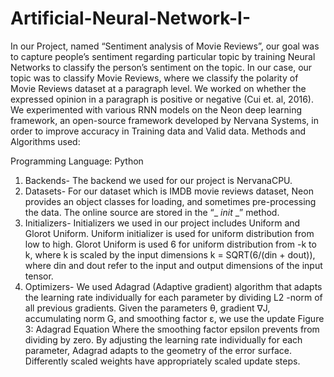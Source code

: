 # Artificial-Neural-Network-I-

In our Project, named “Sentiment analysis of Movie Reviews”, our goal was to capture
people’s sentiment regarding particular topic by training Neural Networks to classify the person’s sentiment on the topic. In our case, our topic was to classify Movie Reviews, where we classify the polarity of Movie Reviews dataset at a paragraph level. We worked on whether the expressed opinion in a paragraph is positive or negative (Cui et. al, 2016). We experimented with various RNN models on the Neon deep learning framework, an open-source framework developed by Nervana Systems, in order to improve accuracy in Training data and Valid data.
Methods and Algorithms used:


Programming Language: Python
1. Backends- The backend we used for our project is NervanaCPU.
2. Datasets- For our dataset which is IMDB movie reviews dataset, Neon provides an object
classes for loading, and sometimes pre-processing the data. The online source are stored in
the “_ _init_ _” method.
3. Initializers- Initializers we used in our project includes Uniform and Glorot Uniform.
Uniform initializer is used for uniform distribution from low to high. Glorot Uniform is used
6
for uniform distribution from -k to k, where k is scaled by the input dimensions k = SQRT(6/(din + dout)), where din and dout refer to the input and output dimensions of the input tensor.
4. Optimizers- We used Adagrad (Adaptive gradient) algorithm that adapts the learning rate individually for each parameter by dividing L2 -norm of all previous gradients. Given the parameters θ, gradient ∇J, accumulating norm G, and smoothing factor ε, we use the update
Figure 3: Adagrad Equation
Where the smoothing factor epsilon prevents from dividing by zero. By adjusting the learning rate individually for each parameter, Adagrad adapts to the geometry of the error surface. Differently scaled weights have appropriately scaled update steps.
